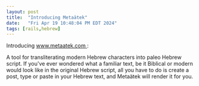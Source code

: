 ```yaml
---
layout: post
title:  "Introducing Metaätek"
date:   "Fri Apr 19 10:48:04 PM EDT 2024"
tags: [rails,hebrew]
---
```

Introducing [ www.metaatek.com ](www.metaatek.com):

A tool for transliterating modern Hebrew characters into paleo Hebrew script. If you've ever wondered what a familiar text, be it Biblical or modern would look like in the original Hebrew script, all you have to do is create a post, type or paste in your Hebrew text, and Metaätek will render it for you.
